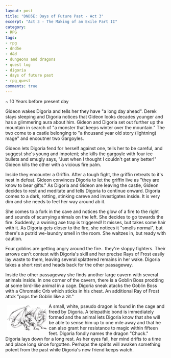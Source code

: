 ```yaml
---
layout: post
title: "DND5E: Days of Future Past - Act 3"
excerpt: "Act 3 - The Making of an Exile Part II"
category:
- RPG
tags:
- rpg
- dnd5e
- d&d
- dungeons and dragons
- quest log
- digoria
- days of future past
- rpg_quest
comments: true
---
```


~ 10 Years before present day

Gideon wakes Digoria and tells her they have "a long day ahead".  Derek stays sleeping and Digoria notices that Gideon looks decades younger and has a
glimmering aura about him.  Gideon and Digoria set out further up the mountain in search of "a monster that keeps winter over the mountain."  The two come to
a castle belonging to "a thousand year old story (lightning) mage" and encoutner two Gargoyles.

Gideon lets Digoria fend for herself against one, tells her to be careful, and suggest she's young and impotent; she kills the gargoyle with four ice bullets
and smugly says, "Just when I thought I couldn't get any better!"  Gideon kills the other with a vicious fire palm.

Inside they encounter a Griffin.  After a tough fight, the griffin retreats to it's nest in defeat.  Gideon convinces Digoria to let the griffin live as "they
are know to bear gifts."  As Digoria and Gideon are leaving the castle, Gideon decides to rest and meditate and tells Digoria to continue onward.  Digoria comes
to a dark, rotting, stinking careve and investigates inside.  It is very dim and she needs to feel her way around ab it.

She comes to a fork in the cave and notices the glow of a fire to the right and sounds of scurrying animals on the left.  She decides to go towards the fire.
Suddenly, a swining axe trap is triggered!  It misses, but takes some hair with it.  As Digoria gets closer to the fire, she notices it "smells normal", but
there's a putrid we-laundry smell in the room.  She waltzes in, but ready with caution.

Four goblins are getting angry around the fire.. they're sloppy fighters.  Their arrows can't contest with Digoria's skill and her precise Rays of Frost easily 
lay waste to them, leaving several splattered remains in her wake.  Digoria takes a short rest and heads back for the other passageway.

Inside the other passageway she finds another large cavern with several animals inside.  In one corner of the cavern, there is a Goblin Boss prodding at some
bird-like animal in a cage.  Digoria sneak atacks the Goblin Boss with a Chromatic Orb which sticks in his chest.  An additional Ray of Frost attck "pops the
Goblin like a zit."  

<a href="http://dessinsflo.canalblog.com/archives/2006/04/07/1662263.html"><img src="/images/dnd/pseudodragon-chuck.jpg" style="float: left; max-width: 25%; height: auto; margin: 5px"></a>

A small, white, pseudo dragon is found in the cage and freed by Digoria.  A telepathic bond is immediately formed and the animal lets Digoria know that she will
be able to sense him up to one mile away and that he can also grant her resistance to magic within fifteen feet.  Digoria fondly names the dragon "Chuck."  
Digoria lays down for a long rest.  As her eyes fall, her mind drifts to a time and place long since forgotten.  Perhaps the spirits will awaken something potent
from the past while Digoria's new friend keeps watch.
